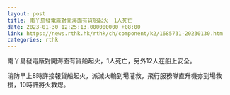 ```yaml
---
layout: post
title: 南丫島發電廠對開海面有貨船起火　1人死亡
date: 2023-01-30 12:25:13.000000000 +08:00
link: https://news.rthk.hk/rthk/ch/component/k2/1685731-20230130.htm
categories: rthk
---
```


南丫島發電廠對開海面有貨船起火，1人死亡，另外12人在船上安全。

消防早上8時許接報貨船起火，派滅火輪到場灌救，飛行服務隊直升機亦到場救援，10時許將火救熄。
